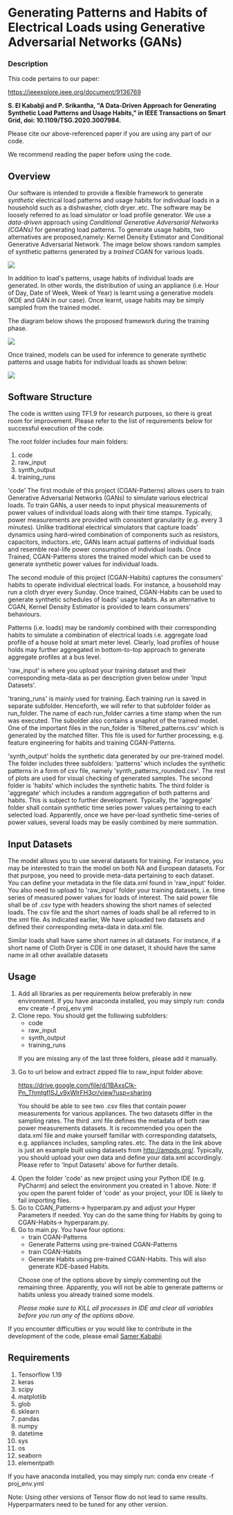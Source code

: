 # Generating Patterns and Habits of Electrical Loads using Generative Adversarial Networks (GANs)
### Description
This code pertains to our paper:

https://ieeexplore.ieee.org/document/9136769

__S. El Kababji and P. Srikantha, "A Data-Driven Approach for Generating Synthetic Load Patterns and Usage Habits," 
in IEEE Transactions on Smart Grid, doi: 10.1109/TSG.2020.3007984.__

Please cite our above-referenced paper if you are using any part of our code.

We recommend reading the paper before using the code. 

## Overview
Our software is intended to provide a flexible framework to generate *synthetic* electrical load patterns 
and usage habits for individual loads in a household such as a dishwasher, cloth dryer..etc. The software may be 
loosely referred to as load simulator or load profile generator. We use a *data-driven* approach using *Conditional 
Generative Adversarial Networks (CGANs)* for generating load patterns. To generate usage habits, two alternatives are 
proposed,namely: Kernel Density Estimator and Conditional Generative Adversarial Network. 
The image below shows random samples of synthetic patterns generated by a *trained* CGAN for various loads. 

![](images/synth_patterns.png)

In addition to load's patterns, usage habits of individual loads are generated. In other words, the distribution of 
using an appliance (i.e. Hour of Day, Date of Week, Week of Year) is learnt using a generative models (KDE 
and GAN in our case). Once learnt, usage habits may be simply sampled from the trained model. 

The diagram below shows the proposed framework during the training phase. 

![](images/model_train.png)

Once trained, models can be used for inference to generate synthetic patterns and usage habits for individual
loads as shown below:

![](images/mode_infer.png)

## Software Structure
The code is written using TF1.9 for research purposes, so there is great room for improvement. 
Please refer to the list of requirements below for successful execution of the code.

The root folder includes four main folders:
1. code
2. raw_input
3. synth_output
4. training_runs


'code' 
The first module of this project (CGAN-Patterns) allows users to train Generative Adversarial Networks (GANs) 
to simulate various electrical loads. To train GANs, a user needs to input physical measurements of power values 
of individual loads along with their time stamps. Typically, power measurements are provided with consistent 
granularity (e.g. every 3 minutes). Unlike traditional electrical simulators that capture 
loads' dynamics using hard-wired combination of components such as resistors, capacitors, 
inductors..etc, GANs learn actual patterns of individual loads and resemble real-life 
power consumption of individual loads. Once Trained, CGAN-Patterns stores the
trained model which can be used to generate synthetic power values for individual loads.

The second module of this project (CGAN-Habits) captures the consumers' habits to operate 
individual electrical loads. For instance, a household may run a cloth dryer every Sunday. 
Once trained, CGAN-Habits can be used to generate synthetic schedules of loads' usage 
habits. As an alternative to CGAN, Kernel Density Estimator is provided to learn consumers'
behaviours. 

Patterns (i.e. loads) may be randomly combined with their corresponding habits to 
simulate a combination of electrical loads i.e. aggregate load profile of a house hold at smart meter level. Clearly, load profiles 
of house holds may further aggregated in bottom-to-top approach to generate aggregate profiles at a bus level. 


'raw_input' is where you upload your training dataset and their corresponding meta-data as per description given 
below under 'Input Datasets'. 

'traning_runs' is mainly used for training. Each training run is saved in separate subfolder. Henceforth, we will refer to
that subfolder folder as run_folder. The name of each run_folder carries a time stamp when the run was executed. The subolder also 
contains a snaphot of the trained model. One of the important files in the run_folder is 'filtered_patterns.csv' which is
generated by the matched filter. This file is used for further processing, e.g. feature engineering for habits and 
training CGAN-Patterns. 

'synth_output' holds the synthetic data generated by our pre-trained model. The folder includes three subfolders: 
'patterns' which includes the synthetic patterns in a form of csv file, namely 'synth_patterns_rounded.csv'. 
The rest of plots are used for visual checking of generated samples.  The second folder is 'habits' which 
includes the synthetic habits. The third folder is 'aggregate' which includes a random aggregation of both 
patterns and habits. This is subject to further development. Typically, the 'aggregate' folder shall contain synthetic time 
series power values pertaining to each selected load. Apparently, once we have per-load synthetic time-series of 
power values, several loads may be easily combined by mere summation.
 


## Input Datasets

The model allows you to use several datasets for training. For instance, you may be interested to train the model 
on both NA and European datasets. For that purpose, you need to provide meta-data pertaining to each dataset.
You can define your metadata in the file data.xml found in 'raw_input' folder.
You also need to upload to 'raw_input' folder your training datasets, i.e. time series of measured power values for loads of interest. 
The said power file shall be of .csv type with headers showing the short names of
selected loads. The csv file and the short names of loads shall be all
referred to in the xml file. As indicated earlier, We have uploaded two datasets and defined their corresponding
meta-data in data.xml file.

Similar loads shall have same short names in all datasets. For instance, if a short name of Cloth Dryer is CDE in one dataset, 
it should have the same name in all other available datasets

## Usage
<ol>
<li>Add all libraries as per requirements below preferably in new environment. If you have anaconda installed, you may simply run:
conda env create -f proj_env.yml</li>

<li>Clone repo. You should get the following subfolders:

<ul>
<li>code</li>
<li>raw_input</li>
<li>synth_output</li>
<li>training_runs</li>
</ul>

If you are missing any of the last three folders, please add it manually.</li>

<li>Go to url below and  extract zipped file to raw_input folder above:

https://drive.google.com/file/d/1BAxsCIk-Pn_ThmtgfISJ_v9xWlrFH3cr/view?usp=sharing

You should be able to see two .csv files that contain power measurements for various appliances. The two datasets differ
in the sampling rates. The third .xml file defines the metadata of both raw power measurements datasets. It is 
recommended you open the data.xml file and make yourself familiar with corresponding datatsets, 
e.g. appliances includes, sampling rates..etc.  The data in the link above is just an example built using datasets 
from http://ampds.org/. Typically, you should upload your own data and define your data.xml accordingly. 
Please refer to 'Input Datasets' above for further details. </li>

<li>Open the folder 'code' as new project using your Python IDE (e.g. PyCharm) and select the environment you created
 in 1 above. Note: If you open the parent folder of 'code' as your project, your IDE is likely to fail importing 
 files. </li>
 
 <li> Go to CGAN_Patterns-> hyperparam.py and adjust your Hyper Parameters if needed. Yoy can do the
 same thing for Habits by going to CGAN-Habits-> hyperparam.py.</li>
 
<li>Go to main.py. You have four options:
<ul>
<li>train CGAN-Patterns</li>
<li>Generate Patterns using pre-trained CGAN-Patterns</li>
<li>train CGAN-Habits</li>
<li>Generate Habits using pre-trained CGAN-Habits. This will also generate KDE-based Habits.</li>
</ul>


Choose one of the options above by simply commenting out the remaining three. Apparently, you will not be able 
to generate patterns or habits unless you already trained some models. 

<em>Please make sure to KILL all processes in IDE and clear all variables before you run any of 
the options above.</em>

</li>
</ol>

If you encounter difficulties or you would like to contribute in the development of the code, 
please email [Samer Kababji](mailto:skababji@gmail.com)

## Requirements
1. Tensorflow 1.19
2. keras
3. scipy
4. matplotlib
5. glob
6. sklearn 
7. pandas
8. numpy
9. datetime
10. sys
11. os
12. seaborn
13. elementpath

If you have anaconda installed, you may simply run:
conda env create -f proj_env.yml

Note: Using other versions of Tensor flow do not lead to same results. Hyperparmaters need to be tuned for any other version. 
